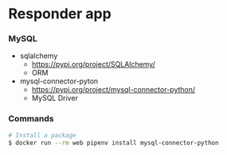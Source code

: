Responder app
=============

### MySQL
- sqlalchemy
  - https://pypi.org/project/SQLAlchemy/
  - ORM
- mysql-connector-pyton
  - https://pypi.org/project/mysql-connector-python/
  - MySQL Driver


### Commands
```sh
# Install a package
$ docker run --rm web pipenv install mysql-connector-python
```



